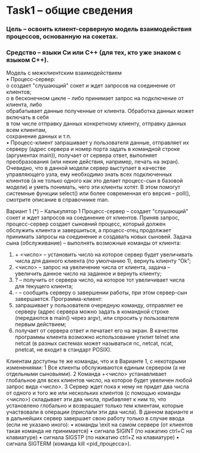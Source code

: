 # Task1 – общие сведения  
### Цель – освоить клиент-серверную модель взаимодействия процессов, основанную на сокетах.  
### Средство – языки Си или С++ (для тех, кто уже знаком с языком С++).  

Модель с межклиентским взаимодействием  
• Процесс-сервер:  
   o создает "слушающий" сокет и ждет запросов на соединение от клиентов;  
   o в бесконечном цикле – либо принимает запрос на подключение от клиента, либо  
     обрабатывает данные полученные от клиента. Обработка данных может включать в себя  
     в том числе отправку данных конкретному клиенту, отправку данных всем клиентам,  
     сохранение данных и т.п.  
•
Процесс-клиент запрашивает у пользователя данные, отправляет их серверу (адрес сервера и
номер порта задать в командной строке (аргументах main)), получает от сервера ответ,
выполняет преобразования (или некие действия, например, печать на экран).
Очевидно, что в данной модели сервер выступает в качестве управляющего узла, ему необходимо
знать всех подключенных клиентов (а не только одного как это делает процесс-сын в базовой
модели) и уметь понимать, чего эти клиенты хотят. В этом помогут системные функции select() или
более современная его версия – poll(), смотрите описание в справочнике man.

Вариант 1 (*) – Калькулятор 1
Процесс-сервер – создает "слушающий" сокет и ждет запросов на соединение от клиентов. Приняв
запрос, процесс-сервер создает сыновний процесс, который должен обслужить клиента и
завершиться, а процесс-отец продолжает принимать запросы на соединение и создавать новых
сыновей.
Задача сына (обслуживание) – выполнять возможные команды от клиента:
1) \+ <число> – установить число на которое сервер будет увеличивать числа для данного
клиента (по умолчанию 1), вернуть клиенту “Ok”;
2) <число> – запрос на увеличение числа от клиента, задача – увеличить данное число на
заданное и вернуть клиенту;
3) \? – получить от сервера число, на которое тот увеличивает числа для текущего клиента;
4) \- – сообщить серверу о завершении работы, при этом сервер-сын завершается.
Программа-клиент:
1) запрашивает у пользователя очередную команду, отправляет ее серверу (адрес сервера
можно задать в командной строке (передаются в main() через argv), или спросить у
пользователя первым действием;
2) получает от сервера ответ и печатает его на экран.
В качестве программы клиента возможно использование утилит telnet или netcat (в разных
системах может называться nc, netcat, ncat, pnetcat, не входит в стандарт POSIX).

Клиентам доступны те же команды, что и в Варианте 1, с некоторыми изменениями:
1 Все клиенты обслуживаются единым сервером (а не отдельными сыновьями).
2 Команда +<число> устанавливает глобальное для всех клиентов число, на которое будет
увеличен любой запрос вида <число>.
3 Сервер ждет пока к нему не придет два числа от одного и того же или нескольких клиентов
(с помощью команды <число>) складывает эти два числа, прибавляет к ним то, что
установлено глобально и возвращает только тем клиентам, которые участвовали в операции
(прислали эти два числа).
В данном варианте и в дальнейших сервер завершает свою работу только в случае ввода (если не
указано иного):
• команды \exit на самом сервере (от клиентов такая команда не принимается)
• сигнала SIGINT (по нажатию ctrl+C на клавиатуре)
• сигнала SIGSTP (по нажатию ctrl+Z на клавиатуре)
• сигнала SIGTERM (команда kill <pid_процесса>).
